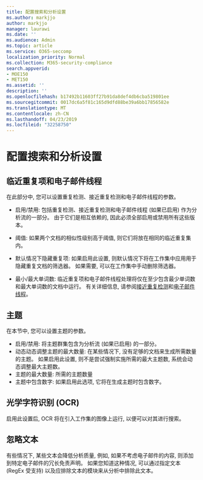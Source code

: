 ```yaml
---
title: 配置搜索和分析设置
ms.author: markjjo
author: markjjo
manager: laurawi
ms.date: ''
ms.audience: Admin
ms.topic: article
ms.service: O365-seccomp
localization_priority: Normal
ms.collection: M365-security-compliance
search.appverid:
- MOE150
- MET150
ms.assetid: ''
description: ''
ms.openlocfilehash: b17492b11603ff27b91da8def4db6cba519801ee
ms.sourcegitcommit: 0017dc6a5f81c165d9dfd88be39a6bb17856582e
ms.translationtype: MT
ms.contentlocale: zh-CN
ms.lasthandoff: 04/23/2019
ms.locfileid: "32258750"
---
```

# <a name="configure-search-and-analytics-settings"></a>配置搜索和分析设置

## <a name="near-duplicates-and-email-threading"></a>临近重复项和电子邮件线程

在此部分中, 您可以设置重复检测、接近重复检测和电子邮件线程的参数。

- 启用/禁用: 包括重复检测、接近重复检测和电子邮件线程 (如果已启用) 作为分析流的一部分。 由于它们是相互依赖的, 因此必须全部启用或禁用所有这些版本。

- 阈值: 如果两个文档的相似性级别高于阈值, 则它们将放在相同的临近重复集内。

- 默认情况下隐藏重复项: 如果启用此设置, 则默认情况下将在工作集中应用用于隐藏重复文档的筛选器。 如果需要, 可以在工作集中手动删除筛选器。

- 最小/最大单词数: 临近重复项和电子邮件线程处理将仅在至少包含最少单词数和最大单词数的文档中运行。
有关详细信息, 请参阅[接近重复检测](near-duplicates.md)和[电子邮件线程](email-threading.md)。

## <a name="themes"></a>主题

在本节中, 您可以设置主题的参数。

- 启用/禁用: 将主题群集包含为分析流 (如果已启用) 的一部分。
- 动态动态调整主题的最大数量: 在某些情况下, 没有足够的文档来生成所需数量的主题。 如果启用此设置, 则不是尝试强制实施所需的最大主题数, 系统会动态调整最大主题数。
- 主题的最大数量: 所需的主题数量
- 主题中包含数字: 如果启用此选项, 它将在生成主题时包含数字。  

## <a name="optical-character-recognition-ocr"></a>光学字符识别 (OCR)

启用此设置后, OCR 将在引入工作集的图像上运行, 以便可以对其进行搜索。

## <a name="ignore-text"></a>忽略文本

有些情况下, 某些文本会降低分析质量, 例如, 如果不考虑电子邮件的内容, 则添加到特定电子邮件的冗长免责声明。 如果您知道这种情况, 可以通过指定文本 (RegEx 受支持) 以及应排除文本的模块来从分析中排除此文本。